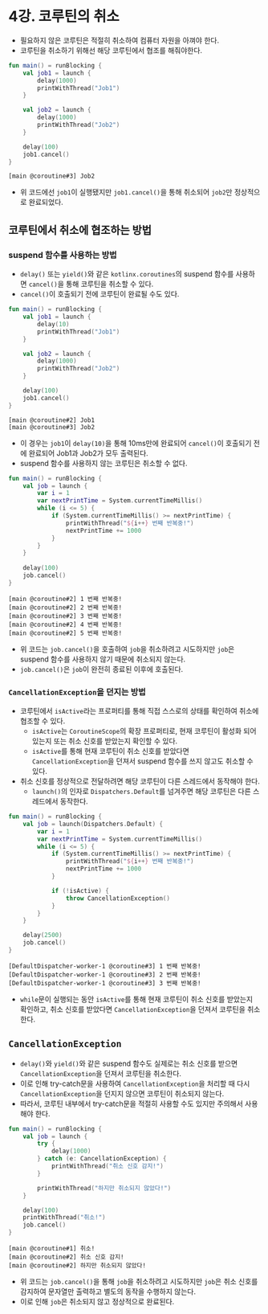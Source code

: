 # 4강. 코루틴의 취소
- 필요하지 않은 코루틴은 적절히 취소하여 컴퓨터 자원을 아껴야 한다.
- 코루틴을 취소하기 위해선 해당 코루틴에서 협조를 해줘야한다.
```kotlin
fun main() = runBlocking {
    val job1 = launch {
        delay(1000)
        printWithThread("Job1")
    }

    val job2 = launch {
        delay(1000)
        printWithThread("Job2")
    }

    delay(100)
    job1.cancel()
}
```
```
[main @coroutine#3] Job2
```
- 위 코드에선 `job1`이 실행됐지만 `job1.cancel()`을 통해 취소되어 `job2`만 정상적으로 완료되었다.
## 코루틴에서 취소에 협조하는 방법
### suspend 함수를 사용하는 방법
- `delay()` 또는 `yield()`와 같은 `kotlinx.coroutines`의 suspend 함수를 사용하면 `cancel()`을 통해 코루틴을 취소할 수 있다.
- `cancel()`이 호출되기 전에 코루틴이 완료될 수도 있다.
```kotlin
fun main() = runBlocking {
    val job1 = launch {
        delay(10)
        printWithThread("Job1")
    }

    val job2 = launch {
        delay(1000)
        printWithThread("Job2")
    }

    delay(100)
    job1.cancel()
}
```
```
[main @coroutine#2] Job1
[main @coroutine#3] Job2
```
- 이 경우는 `job1`이 `delay(10)`을 통해 10ms만에 완료되어 `cancel()`이 호출되기 전에 완료되어 Job1과 Job2가 모두 출력된다.
- suspend 함수를 사용하지 않는 코루틴은 취소할 수 없다.
```kotlin
fun main() = runBlocking {
    val job = launch { 
        var i = 1
        var nextPrintTime = System.currentTimeMillis()
        while (i <= 5) {
            if (System.currentTimeMillis() >= nextPrintTime) {
                printWithThread("${i++} 번째 반복중!")
                nextPrintTime += 1000
            }
        }
    }
    
    delay(100)
    job.cancel()
}
```
```
[main @coroutine#2] 1 번째 반복중!
[main @coroutine#2] 2 번째 반복중!
[main @coroutine#2] 3 번째 반복중!
[main @coroutine#2] 4 번째 반복중!
[main @coroutine#2] 5 번째 반복중!
```
- 위 코드는 `job.cancel()`을 호출하여 `job`을 취소하려고 시도하지만 `job`은 suspend 함수를 사용하지 않기 때문에 취소되지 않는다.
- `job.cancel()`은 `job`이 완전히 종료된 이후에 호출된다.
### `CancellationException`을 던지는 방법
- 코루틴에서 `isActive`라는 프로퍼티를 통해 직접 스스로의 상태를 확인하여 취소에 협조할 수 있다.
  - `isActive`는 `CoroutineScope`의 확장 프로퍼티로, 현재 코루틴이 활성화 되어있는지 또는 취소 신호를 받았는지 확인할 수 있다.
  - `isActive`를 통해 현재 코루틴이 취소 신호를 받았다면 `CancellationException`을 던져서 suspend 함수를 쓰지 않고도 취소할 수 있다.
- 취소 신호를 정상적으로 전달하려면 해당 코루틴이 다른 스레드에서 동작해야 한다.
  - `launch()`의 인자로 `Dispatchers.Default`를 넘겨주면 해당 코루틴은 다른 스레드에서 동작한다.
```kotlin
fun main() = runBlocking {
    val job = launch(Dispatchers.Default) {
        var i = 1
        var nextPrintTime = System.currentTimeMillis()
        while (i <= 5) {
            if (System.currentTimeMillis() >= nextPrintTime) {
                printWithThread("${i++} 번째 반복중!")
                nextPrintTime += 1000
            }

            if (!isActive) {
                throw CancellationException()
            }
        }
    }

    delay(2500)
    job.cancel()
}
```
```
[DefaultDispatcher-worker-1 @coroutine#3] 1 번째 반복중!
[DefaultDispatcher-worker-1 @coroutine#3] 2 번째 반복중!
[DefaultDispatcher-worker-1 @coroutine#3] 3 번째 반복중!
```
- `while`문이 실행되는 동안 `isActive`를 통해 현재 코루틴이 취소 신호를 받았는지 확인하고, 취소 신호를 받았다면 `CancellationException`을 던져서 코루틴을 취소한다.
## `CancellationException`
- `delay()`와 `yield()`와 같은 suspend 함수도 실제로는 취소 신호를 받으면 `CancellationException`을 던져서 코루틴을 취소한다.
- 이로 인해 try-catch문을 사용하여 `CancellationException`을 처리할 때 다시 `CancellationException`을 던지지 않으면 코루틴이 취소되지 않는다.
- 따라서, 코루틴 내부에서 try-catch문을 적절히 사용할 수도 있지만 주의해서 사용해야 한다.
```kotlin
fun main() = runBlocking {
    val job = launch {
        try {
            delay(1000)
        } catch (e: CancellationException) {
            printWithThread("취소 신호 감지!")
        }

        printWithThread("하지만 취소되지 않았다!")
    }

    delay(100)
    printWithThread("취소!")
    job.cancel()
}
```
```
[main @coroutine#1] 취소!
[main @coroutine#2] 취소 신호 감지!
[main @coroutine#2] 하지만 취소되지 않았다!
```
- 위 코드는 `job.cancel()`을 통해 `job`을 취소하려고 시도하지만 `job`은 취소 신호를 감지하여 문자열만 출력하고 별도의 동작을 수행하지 않는다.
- 이로 인해 `job`은 취소되지 않고 정상적으로 완료된다.